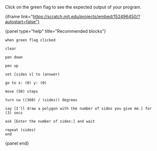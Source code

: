 Click on the green flag to see the expected output of your program.

{iframe link="https://scratch.mit.edu/projects/embed/152496450/?autostart=false"}

{panel type="help" title="Recommended blocks"}

```scratch:split:random
when green flag clicked
```

```scratch:split:random
clear

pen down

pen up
```

```scratch:split:random
set [sides v] to (answer)
```

```scratch:split:random
go to x: (0) y: (0)

move (50) steps

turn cw ((360) / (sides)) degrees
```

```scratch:split:random
say [I'll draw a polygon with the number of sides you give me.] for (3) secs
```

```scratch:split:random
ask [Enter the number of sides:] and wait
```

```scratch:split:random
repeat (sides)
end
```

{panel end}
